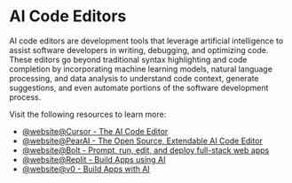 # AI Code Editors

AI code editors are development tools that leverage artificial intelligence to assist software developers in writing, debugging, and optimizing code. These editors go beyond traditional syntax highlighting and code completion by incorporating machine learning models, natural language processing, and data analysis to understand code context, generate suggestions, and even automate portions of the software development process.

Visit the following resources to learn more:

- [@website@Cursor - The AI Code Editor](https://www.cursor.com/)
- [@website@PearAI - The Open Source, Extendable AI Code Editor](https://trypear.ai/)
- [@website@Bolt - Prompt, run, edit, and deploy full-stack web apps](https://bolt.new)
- [@website@Replit - Build Apps using AI](https://replit.com/ai)
- [@website@v0 - Build Apps with AI](https://v0.dev)
